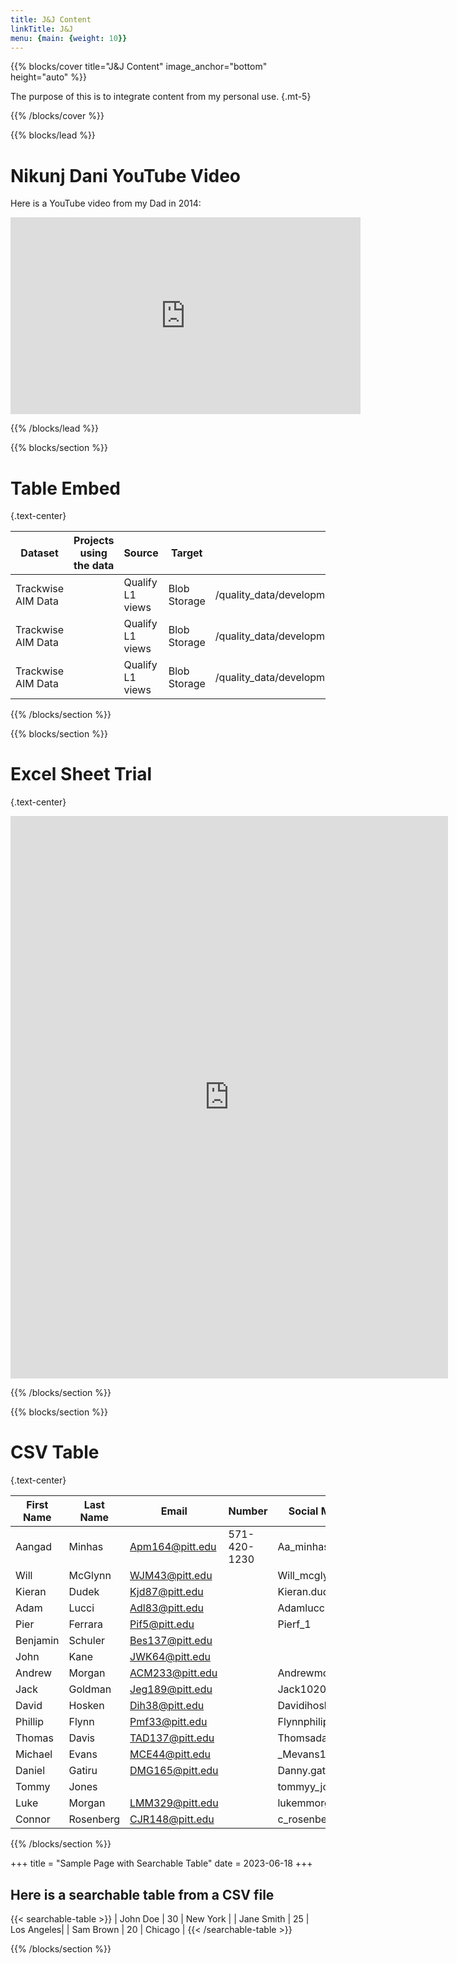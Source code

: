 ```yaml
---
title: J&J Content
linkTitle: J&J
menu: {main: {weight: 10}}
---
```


{{% blocks/cover title="J&J Content" image_anchor="bottom" height="auto" %}}

The purpose of this is to integrate content from my personal use.
{.mt-5}

{{% /blocks/cover %}}

{{% blocks/lead %}}

# Nikunj Dani YouTube Video

Here is a YouTube video from my Dad in 2014:

<iframe width="560" height="315" src="https://www.youtube.com/embed/2gKGoYYufd0" frameborder="0" allowfullscreen></iframe>


{{% /blocks/lead %}}

{{% blocks/section %}}

# Table Embed
{.text-center}


<table>
  <thead>
    <tr>
      <th>Dataset</th>
      <th>Projects using the data</th>
      <th>Source</th>
      <th>Target</th>
      <th>Source</th>
      <th>Refresh frequency</th>
      <th>Data profiling dashboard</th>
      <th>mapping document</th>
    </tr>
  </thead>
  <tbody>
    <tr>
      <td>Trackwise AIM Data</td>
      <td> </td>
      <td>Qualify L1 views</td>
      <td>Blob Storage</td>
      <td>/quality_data/development/3_Data_Collection/TRACKWISE/AIM</td>
      <td>Daily</td>
      <td>itx-bjd-cia-drupal/dashboards/dev/analytics/GxP_Magazine/DataProfiling/quality_data/development/3_Data_Collection/TRACKWISE/AIM</td>
      <td> </td>
    </tr>
    <tr>
       <td>Trackwise AIM Data</td>
      <td> </td>
      <td>Qualify L1 views</td>
      <td>Blob Storage</td>
      <td>/quality_data/development/3_Data_Collection/TRACKWISE/AIM</td>
      <td>Daily</td>
      <td>itx-bjd-cia-drupal/dashboards/dev/analytics/GxP_Magazine/DataProfiling/quality_data/development/3_Data_Collection/TRACKWISE/AIM</td>
    </tr>
    <tr>
       <td>Trackwise AIM Data</td>
      <td> </td>
      <td>Qualify L1 views</td>
      <td>Blob Storage</td>
      <td>/quality_data/development/3_Data_Collection/TRACKWISE/AIM</td>
      <td>Daily</td>
      <td>itx-bjd-cia-drupal/dashboards/dev/analytics/GxP_Magazine/DataProfiling/quality_data/development/3_Data_Collection/TRACKWISE/AIM</td>
    </tr>
  </tbody>
</table>


{{% /blocks/section %}}

{{% blocks/section %}}

# Excel Sheet Trial
{.text-center}



<iframe width="700" height="900" frameborder="0" scrolling="no" src="https://jnj-my.sharepoint.com/personal/mr18_its_jnj_com/_layouts/15/Doc.aspx?sourcedoc={b143db88-8d16-4174-a56f-2ee36dffee44}&action=embedview&wdAllowInteractivity=False&wdHideGridlines=True&wdHideHeaders=True&wdDownloadButton=True&wdInConfigurator=True&wdInConfigurator=True"></iframe>

{{% /blocks/section %}}

{{% blocks/section %}}

# CSV Table 
{.text-center}

|First Name|Last Name|Email          |Number      |Social Meida  |Year     |Major|
|----------|---------|---------------|------------|--------------|---------|-----|
|Aangad    |Minhas   |Apm164@pitt.edu|571-420-1230|Aa_minhas68   |Junior   |     |
|Will      |McGlynn  |WJM43@pitt.edu |            |Will_mcglynn84|Senior   |     |
|Kieran    |Dudek    |Kjd87@pitt.edu |            |Kieran.dudek  |Junior   |     |
|Adam      |Lucci    |Adl83@pitt.edu |            |Adamlucci_    |Senior   |     |
|Pier      |Ferrara  |Pif5@pitt.edu  |            |Pierf_1       |Junior   |     |
|Benjamin  |Schuler  |Bes137@pitt.edu|            |              |Senior   |     |
|John      |Kane     |JWK64@pitt.edu |            |              |Junior   |     |
|Andrew    |Morgan   |ACM233@pitt.edu|            |Andrewmorgannn|Junior   |     |
|Jack      |Goldman  |Jeg189@pitt.edu|            |Jack10202002  |Senior   |     |
|David     |Hosken   |Dih38@pitt.edu |            |Davidihosken  |Senior   |     |
|Phillip   |Flynn    |Pmf33@pitt.edu |            |Flynnphilip   |Senior   |     |
|Thomas    |Davis    |TAD137@pitt.edu|            |Thomsada      |Sophomore|     |
|Michael   |Evans    |MCE44@pitt.edu |            |_Mevans17     |Sophomore|     |
|Daniel    |Gatiru   |DMG165@pitt.edu|            |Danny.gatiru  |Sophomore|     |
|Tommy     |Jones    |               |            |tommyy_jones  |Sophomore|     |
|Luke      |Morgan   |LMM329@pitt.edu|            |lukemmorgan   |Sophomore|     |
|Connor    |Rosenberg|CJR148@pitt.edu|            |c_rosenberg04 |Sophomore|     |


{{% /blocks/section %}}


+++
title = "Sample Page with Searchable Table"
date = 2023-06-18
+++

## Here is a searchable table from a CSV file

{{< searchable-table >}}
| John Doe   | 30  | New York   |
| Jane Smith | 25  | Los Angeles|
| Sam Brown  | 20  | Chicago    |
{{< /searchable-table >}}

{{% /blocks/section %}}
